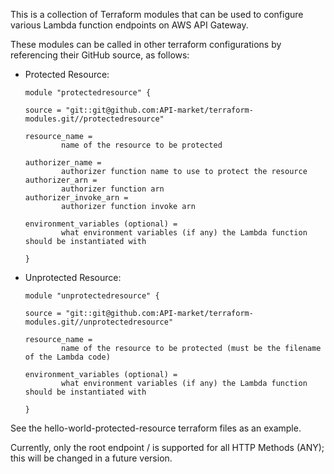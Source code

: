 This is a collection of Terraform modules that can be used to configure various Lambda function endpoints on AWS API Gateway.

These modules can be called in other terraform configurations by referencing their GitHub source, as follows:
* Protected Resource:
    ```HCL
    module "protectedresource" {

    source = "git::git@github.com:API-market/terraform-modules.git//protectedresource"

    resource_name =
            name of the resource to be protected

    authorizer_name =
            authorizer function name to use to protect the resource
    authorizer_arn =
            authorizer function arn
    authorizer_invoke_arn =
            authorizer function invoke arn

    environment_variables (optional) =
            what environment variables (if any) the Lambda function should be instantiated with

    }
    ```

* Unprotected Resource:
    ```HCL
    module "unprotectedresource" {

    source = "git::git@github.com:API-market/terraform-modules.git//unprotectedresource"

    resource_name =
            name of the resource to be protected (must be the filename of the Lambda code)

    environment_variables (optional) =
            what environment variables (if any) the Lambda function should be instantiated with

    }
    ```

See the hello-world-protected-resource terraform files as an example.

Currently, only the root endpoint / is supported for all HTTP Methods (ANY); this will be changed in a future version.